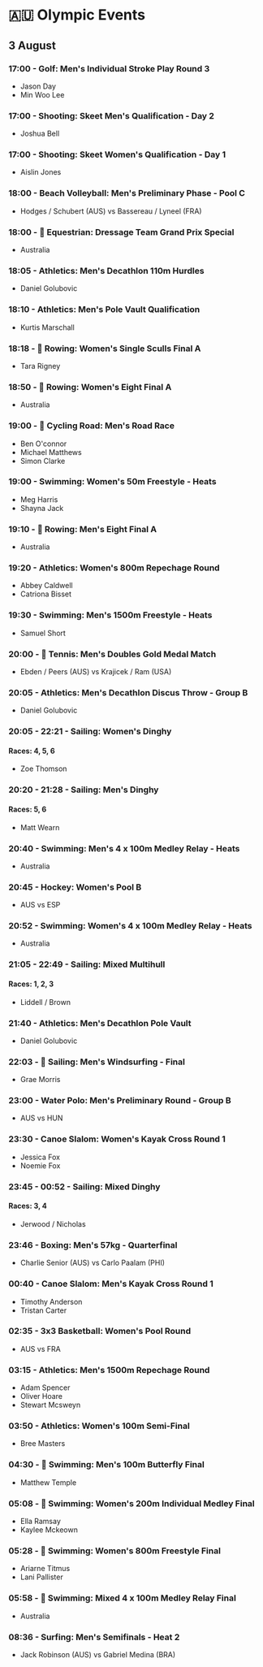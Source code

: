 # 🇦🇺 Olympic Events

## 3 August

### 17:00 - Golf: Men's Individual Stroke Play Round 3
* Jason Day
* Min Woo Lee

### 17:00 - Shooting: Skeet Men's Qualification - Day 2
* Joshua Bell

### 17:00 - Shooting: Skeet Women's Qualification - Day 1
* Aislin Jones

### 18:00 - Beach Volleyball: Men's Preliminary Phase - Pool C
* Hodges / Schubert (AUS) vs Bassereau / Lyneel (FRA)

### 18:00 - 🏅 Equestrian: Dressage Team Grand Prix Special
* Australia

### 18:05 - Athletics: Men's Decathlon 110m Hurdles
* Daniel Golubovic

### 18:10 - Athletics: Men's Pole Vault Qualification
* Kurtis Marschall

### 18:18 - 🏅 Rowing: Women's Single Sculls Final A
* Tara Rigney

### 18:50 - 🏅 Rowing: Women's Eight Final A
* Australia

### 19:00 - 🏅 Cycling Road: Men's Road Race
* Ben O'connor
* Michael Matthews
* Simon Clarke

### 19:00 - Swimming: Women's 50m Freestyle - Heats
* Meg Harris
* Shayna Jack

### 19:10 - 🏅 Rowing: Men's Eight Final A
* Australia

### 19:20 - Athletics: Women's 800m Repechage Round
* Abbey Caldwell
* Catriona Bisset

### 19:30 - Swimming: Men's 1500m Freestyle - Heats
* Samuel Short

### 20:00 - 🏅 Tennis: Men's Doubles Gold Medal Match
* Ebden / Peers (AUS) vs Krajicek / Ram (USA)

### 20:05 - Athletics: Men's Decathlon Discus Throw - Group B
* Daniel Golubovic

### 20:05 - 22:21 - Sailing: Women's Dinghy
#### Races: 4, 5, 6
* Zoe Thomson

### 20:20 - 21:28 - Sailing: Men's Dinghy
#### Races: 5, 6
* Matt Wearn

### 20:40 - Swimming: Men's 4 x 100m Medley Relay - Heats
* Australia

### 20:45 - Hockey: Women's Pool B
* AUS vs ESP

### 20:52 - Swimming: Women's 4 x 100m Medley Relay - Heats
* Australia

### 21:05 - 22:49 - Sailing: Mixed Multihull
#### Races: 1, 2, 3
* Liddell / Brown

### 21:40 - Athletics: Men's Decathlon Pole Vault
* Daniel Golubovic

### 22:03 - 🏅 Sailing: Men's Windsurfing - Final
* Grae Morris

### 23:00 - Water Polo: Men's Preliminary Round - Group B
* AUS vs HUN

### 23:30 - Canoe Slalom: Women's Kayak Cross Round 1
* Jessica Fox
* Noemie Fox

### 23:45 - 00:52 - Sailing: Mixed Dinghy
#### Races: 3, 4
* Jerwood / Nicholas

### 23:46 - Boxing: Men's 57kg - Quarterfinal
* Charlie Senior (AUS) vs Carlo Paalam (PHI)

### 00:40 - Canoe Slalom: Men's Kayak Cross Round 1
* Timothy Anderson
* Tristan Carter

### 02:35 - 3x3 Basketball: Women's Pool Round
* AUS vs FRA

### 03:15 - Athletics: Men's 1500m Repechage Round
* Adam Spencer
* Oliver Hoare
* Stewart Mcsweyn

### 03:50 - Athletics: Women's 100m Semi-Final
* Bree Masters

### 04:30 - 🏅 Swimming: Men's 100m Butterfly Final
* Matthew Temple

### 05:08 - 🏅 Swimming: Women's 200m Individual Medley Final
* Ella Ramsay
* Kaylee Mckeown

### 05:28 - 🏅 Swimming: Women's 800m Freestyle Final
* Ariarne Titmus
* Lani Pallister

### 05:58 - 🏅 Swimming: Mixed 4 x 100m Medley Relay Final
* Australia

### 08:36 - Surfing: Men's Semifinals - Heat 2
* Jack Robinson (AUS) vs Gabriel Medina (BRA)

